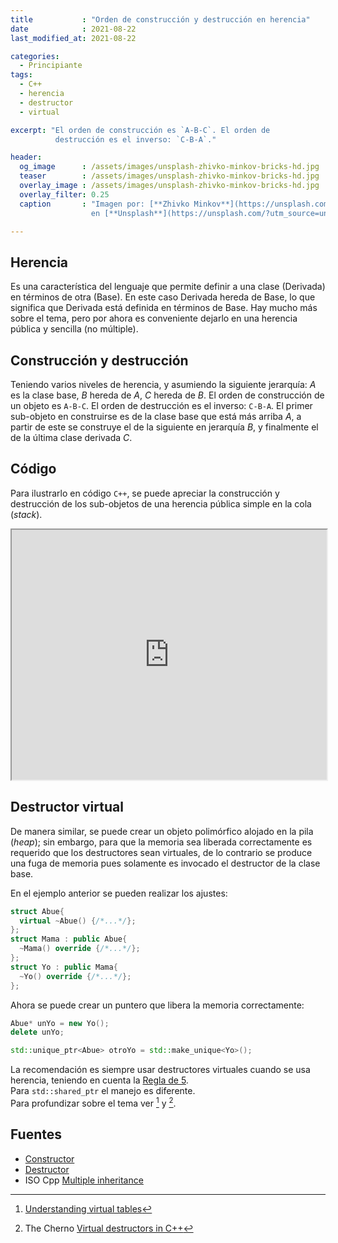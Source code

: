 ```yaml
---
title           : "Orden de construcción y destrucción en herencia"
date            : 2021-08-22
last_modified_at: 2021-08-22

categories:
  - Principiante
tags:
  - C++
  - herencia
  - destructor
  - virtual

excerpt: "El orden de construcción es `A-B-C`. El orden de
          destrucción es el inverso: `C-B-A`."

header:
  og_image      : /assets/images/unsplash-zhivko-minkov-bricks-hd.jpg
  teaser        : /assets/images/unsplash-zhivko-minkov-bricks-hd.jpg
  overlay_image : /assets/images/unsplash-zhivko-minkov-bricks-hd.jpg
  overlay_filter: 0.25
  caption       : "Imagen por: [**Zhivko Minkov**](https://unsplash.com/@lazywhiskey?utm_source=unsplash) 
                  en [**Unsplash**](https://unsplash.com/?utm_source=unsplash)"

---
```


## Herencia

Es una característica del lenguaje que permite definir a una clase (Derivada) en
términos de otra (Base). En este caso Derivada hereda de Base, lo que significa
que Derivada está definida en términos de Base. Hay mucho más sobre el tema, 
pero por ahora es conveniente dejarlo en una herencia pública y sencilla 
(no múltiple).


## Construcción y destrucción

Teniendo varios niveles de herencia, y asumiendo la siguiente jerarquía:
_A_ es la clase base, _B_ hereda de _A_, _C_ hereda de _B_. El orden de construcción de un
objeto es `A-B-C`. El orden de destrucción es el inverso: `C-B-A`. El primer
sub-objeto en construirse es de la clase base que está más arriba _A_, a
partir de este se construye el de la siguiente en jerarquía _B_, y finalmente
el de la última clase derivada _C_.


## Código

Para ilustrarlo en código `C++`, se puede apreciar la construcción y destrucción
de los sub-objetos de una herencia pública simple en la cola (_stack_).

<iframe width="100%" height="400px"
  src="https://godbolt.org/e?hideEditorToolbars=true#g:!((g:!((g:!((h:codeEditor,i:(filename:'1',fontScale:12,fontUsePx:'0',j:1,lang:c%2B%2B,selection:(endColumn:1,endLineNumber:1,positionColumn:1,positionLineNumber:1,selectionStartColumn:1,selectionStartLineNumber:1,startColumn:1,startLineNumber:1),source:'%23include+%3Cfmt/core.h%3E%0A%0Astruct+Abue+%7B%0A++Abue()++%7B+fmt::print(%22constructor+abue%5Cn%22)%3B+%7D%0A++~Abue()+%7B+fmt::print(%22destructor++abue%5Cn%22)%3B+%7D%0A%7D%3B%0A%0Astruct+Mama+:+public+Abue+%7B%0A++Mama()++%7B+fmt::print(%22++constructor+mama%5Cn%22)%3B+%7D%0A++~Mama()++%7B+fmt::print(%22++destructor++mama%5Cn%22)%3B+%7D%0A%7D%3B%0A%0Astruct+Yo+:+public+Mama+%7B%0A++Yo()++%7B+fmt::print(%22++++constructor+yo%5Cn%22)%3B+%7D%0A++~Yo()++%7B+fmt::print(%22++++destructor++yo%5Cn%22)%3B+%7D%0A%7D%3B%0A%0Aint+main()+%7B%0A++fmt::print(%22Hola+mundo%5Cn%22)%3B%0A++%7B%0A++++Yo+yo%3B%0A++%7D%0A++fmt::print(%22Adi%C3%B3s+mundo%5Cn%22)%3B%0A%0A++return+0%3B%0A%7D'),l:'5',n:'0',o:'C%2B%2B+source+%231',t:'0')),k:69.377990430622,l:'4',n:'0',o:'',s:0,t:'0'),(g:!((h:executor,i:(argsPanelShown:'1',compilationPanelShown:'0',compiler:gsnapshot,compilerOutShown:'0',execArgs:'',execStdin:'',fontScale:16,fontUsePx:'0',j:1,lang:c%2B%2B,libs:!((name:fmt,ver:trunk)),options:'-std%3Dc%2B%2B14',source:1,stdinPanelShown:'1',tree:'1',wrap:'1'),l:'5',n:'0',o:'Executor+x86-64+gcc+(trunk)+(C%2B%2B,Editor+%231)',t:'0')),k:30.622009569377994,l:'4',m:100,n:'0',o:'',s:0,t:'0')),l:'2',n:'0',o:'',t:'0')),version:4">
</iframe>


## Destructor virtual

De manera similar, se puede crear un objeto polimórfico alojado en la pila
(_heap_); sin embargo, para que la memoria sea liberada correctamente es
requerido que los destructores sean virtuales, de lo contrario se produce una
fuga de memoria pues solamente es invocado el destructor de la clase base.

En el ejemplo anterior se pueden realizar los ajustes:

```c++
struct Abue{
  virtual ~Abue() {/*...*/};
};
struct Mama : public Abue{
  ~Mama() override {/*...*/};
};
struct Yo : public Mama{
  ~Yo() override {/*...*/};
};
```

Ahora se puede crear un puntero que libera la memoria correctamente:

```c++
Abue* unYo = new Yo();
delete unYo;

std::unique_ptr<Abue> otroYo = std::make_unique<Yo>();
```

La recomendación es siempre usar destructores virtuales cuando se usa
herencia, teniendo en cuenta la [Regla de 5](https://es.cppreference.com/w/cpp/language/rule_of_three).  
Para `std::shared_ptr` el manejo es diferente.  
Para profundizar sobre el tema ver [^1] y [^2].


## Fuentes

- [Constructor](http://eel.is/c++draft/class.base.init)
- [Destructor](http://eel.is/c++draft/class.dtor)
- ISO Cpp [Multiple inheritance](https://isocpp.org/wiki/faq/multiple-inheritance#mi-vi-ctor-order)


[^1]: [Understanding virtual tables](https://pabloariasal.github.io/2017/06/10/understanding-virtual-tables/)
[^2]: The Cherno [Virtual destructors in C++](https://youtu.be/jELbKhGkEi0) 

